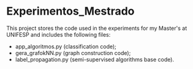 # Experimentos_Mestrado

This project stores the code used in the experiments for my Master's at UNIFESP and includes the following files:
  - app_algoritmos.py (classification code);
  - gera_grafokNN.py (graph construction code);
  - label_propagation.py (semi-supervised algorithms base code).
